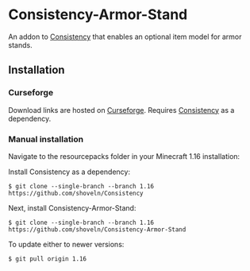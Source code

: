 # Consistency-Armor-Stand
An addon to [Consistency](https://github.com/shoveln/Consistency) that enables an optional item model for armor stands.

## Installation
### Curseforge
Download links are hosted on [Curseforge](https://www.curseforge.com/minecraft/texture-packs/consistency-armor-stand). Requires [Consistency](https://github.com/shoveln/Consistency) as a dependency.
### Manual installation
Navigate to the resourcepacks folder in your Minecraft 1.16 installation:

Install Consistency as a dependency:

```
$ git clone --single-branch --branch 1.16 https://github.com/shoveln/Consistency
```

Next, install Consistency-Armor-Stand:

```
$ git clone --single-branch --branch 1.16 https://github.com/shoveln/Consistency-Armor-Stand
```

To update either to newer versions:

```
$ git pull origin 1.16
```

